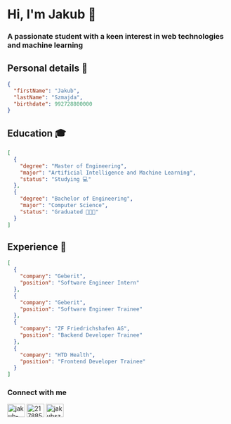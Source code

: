 <h1>Hi, I'm Jakub 👋</h1>
<h3>A passionate student with a keen interest in web technologies and machine learning</h3>

<h2>Personal details 🪪</h2>

```json
{
  "firstName": "Jakub",
  "lastName": "Szmajda",
  "birthdate": 992728800000
}
```

<h2>Education 🎓</h2>

```json
[
  {
    "degree": "Master of Engineering",
    "major": "Artificial Intelligence and Machine Learning",
    "status": "Studying 💻"
  },
  {
    "degree": "Bachelor of Engineering",
    "major": "Computer Science",
    "status": "Graduated 👨🏻‍🎓"
  }
]
```

<h2>Experience 💼</h2>

```json
[
  {
    "company": "Geberit",
    "position": "Software Engineer Intern"
  },
  {
    "company": "Geberit",
    "position": "Software Engineer Trainee"
  },
  {
    "company": "ZF Friedrichshafen AG",
    "position": "Backend Developer Trainee"
  },
  {
    "company": "HTD Health",
    "position": "Frontend Developer Trainee"
  }
]
```

<h3 align="left">Connect with me</h3>
<p align="left">
<a href="https://linkedin.com/in/jakub-szmajda" target="blank"><img align="center" src="https://raw.githubusercontent.com/rahuldkjain/github-profile-readme-generator/master/src/images/icons/Social/linked-in-alt.svg" alt="jakub-szmajda" height="30" width="40" /></a>
<a href="https://stackoverflow.com/users/21788587" target="blank"><img align="center" src="https://raw.githubusercontent.com/rahuldkjain/github-profile-readme-generator/master/src/images/icons/Social/stack-overflow.svg" alt="21788587" height="30" width="40" /></a>
<a href="https://www.leetcode.com/jakubszmajda" target="blank"><img align="center" src="https://raw.githubusercontent.com/rahuldkjain/github-profile-readme-generator/master/src/images/icons/Social/leet-code.svg" alt="jakubszmajda" height="30" width="40" /></a>
</p>
